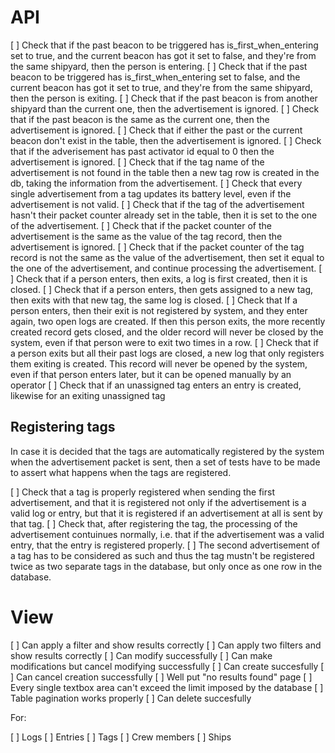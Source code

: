 # API

[ ] Check that if the past beacon to be triggered has is_first_when_entering set to true, and the current beacon has got it set to false, and they're from the same shipyard, then the person is entering.
[ ] Check that if the past beacon to be triggered has is_first_when_entering set to false, and the current beacon has got it set to true, and they're from the same shipyard, then the person is exiting.
[ ] Check that if the past beacon is from another shipyard than the current one, then the advertisement is ignored.
[ ] Check that if the past beacon is the same as the current one, then the advertisement is ignored.
[ ] Check that if either the past or the current beacon don't exist in the table, then the advertisement is ignored.
[ ] Check that if the adverisement has past activator id equal to 0 then the advertisement is ignored.
[ ] Check that if the tag name of the advertisement is not found in the table then a new tag row is created in the db, taking the information from the advertisement.
[ ] Check that every single advertisement from a tag updates its battery level, even if the advertisement is not valid.
[ ] Check that if the tag of the advertisement hasn't their packet counter already set in the table, then it is set to the one of the advertisement.
[ ] Check that if the packet counter of the advertisement is the same as the value of the tag record, then the advertisement is ignored.
[ ] Check that if the packet counter of the tag record is not the same as the value of the advertisement, then set it equal to the one of the advertisement, and continue processing the advertisement.
[ ] Check that if a person enters, then exits, a log is first created, then it is closed.
[ ] Check that if a person enters, then gets assigned to a new tag, then exits with that new tag, the same log is closed.
[ ] Check that If a person enters, then their exit is not registered by system, and they enter again, two open logs are created. If then this person exits, the more recently created record gets closed, and the older record will never be closed by the system, even if that person were to exit two times in a row.
[ ] Check that if a person exits but all their past logs are closed, a new log that only registers them exiting is created. This record will never be opened by the system, even if that person enters later, but it can be opened manually by an operator
[ ] Check that if an unassigned tag enters an entry is created, likewise for an exiting unassigned tag

## Registering tags

In case it is decided that the tags are automatically registered by the system when the advertisement packet is sent, then a set of tests have to be made to assert what happens when the tags are registered.


[ ] Check that a tag is properly registered when sending the first advertisement, and that it is registered not only if the advertisement is a valid log or entry, but that it is registered if an advertisement at all is sent by that tag.
[ ] Check that, after registering the tag, the processing of the advertisement contuinues normally, i.e. that if the advertisement was a valid entry, that the entry is registered properly.
[ ] The second advertisement of a tag has to be considered as such and thus the tag mustn't be registered twice as two separate tags in the database, but only once as one row in the database.



# View

[ ] Can apply a filter and show results correctly
[ ] Can apply two filters and show results correctly
[ ] Can modify successfully
[ ] Can make modifications but cancel modifying successfully
[ ] Can create succesfully
[ ] Can cancel creation successfully
[ ] Well put "no results found" page
[ ] Every single textbox area can't exceed the limit imposed by the database
[ ] Table pagination works properly
[ ] Can delete succesfully

For:

[ ] Logs
[ ] Entries
[ ] Tags
[ ] Crew members
[ ] Ships